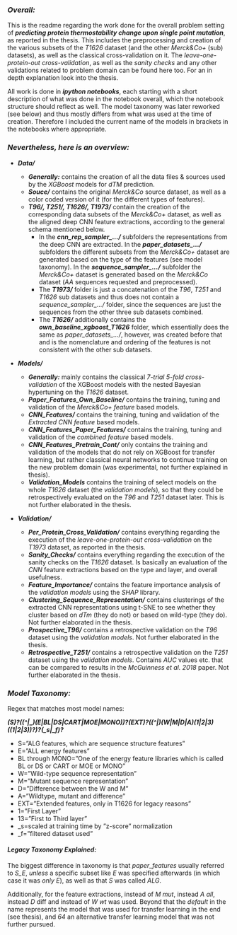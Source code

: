 ### ***Overall:***

This is the readme regarding the work done for the overall problem setting of ***predicting protein thermostability change upon single point mutation***, as reported in the thesis. This includes the preprocessing and creation of the various subsets of the *T1626* dataset (and the other *Merck&Co+* (sub) datasets), as well as the classical cross-validation on it. The *leave-one-protein-out cross-validation*, as well as the *sanity checks* and any other validations related to problem domain can be found here too. For an in depth explanation look into the thesis.

All work is done in ***ipython notebooks***, each starting with a short description of what was done in the notebook overall, which the notebook structure should reflect as well. The model taxonomy was later reworked (see below) and thus mostly differs from what was used at the time of creation. Therefore I included the current name of the models in brackets in the notebooks where appropriate. 

### ***Nevertheless, here is an overview:***

*	***Data/*** 
    *	***Generally:*** contains the creation of all the data files & sources used by the *XGBoost* models for *dTM* prediction. 
    *	***Souce/*** contains the original *Merck&Co* source dataset, as well as a color coded version of it (for the different types of features).
    *	***T96/, T251/, T1626/, T1973/*** contain the creation of the corresponding data subsets of the *Merck&Co+* dataset, as well as the aligned deep CNN feature extractions, according to the general schema mentioned below.
        *	In the ***cnn_rep_sampler_.../*** subfolders the representations from the deep CNN are extracted. In the ***paper_datasets_.../*** subfolders the different subsets from the *Merck&Co+* dataset are generated based on the type of the features (see model taxonomy). In the ***sequence_sampler_.../*** subfolder the *Merck&Co+* dataset is generated based on the *Merck&Co* dataset (*AA* sequences requested and preprocessed).
        *	The ***T1973/*** folder is just a concatenation of the *T96*, *T251* and *T1626* sub datasets and thus does not contain a *sequence_sampler_.../* folder, since the sequences are just the sequences from the other three sub datasets combined.
        *  The  ***T1626/*** additionally contains the ***own_baseline_xgboost_T1626*** folder, which essentially does the same as *paper_datasets_.../*, however, was created before that and is the nomenclature and ordering of the features is not consistent with the other sub datasets.


*	***Models/***
    * ***Generally:*** mainly contains the classical *7-trial 5-fold cross-validation* of the XGBoost models with the nested Bayesian hypertuning on the *T1626* dataset.
    *	***Paper_Features_Own_Baseline/*** contains the training, tuning and validation of the *Merck&Co+ feature* based models.
    *	***CNN_Features/*** contains the training, tuning and validation of the *Extracted CNN feature* based models. 
    *	***CNN_Features_Paper_Features/*** contains the training, tuning and validation of the *combined feature* based models. 
    *	***CNN_Features_Pretrain_Cont/*** only contains the training and validation of the models that do not rely on XGBoost for transfer learning, but rather classical neural networks to continue training on the new problem domain (was experimental, not further explained in thesis).
    *	***Validation_Models*** contains the training of select models on the whole *T1626* dataset (the *validation models*), so that they could be retrospectively evaluated on the *T96* and *T251* dataset later. This is not further elaborated in the thesis.
*	***Validation/***
    *	***Per_Protein_Cross_Validation/*** contains everything regarding the execution of the *leave-one-protein-out cross-validation* on the *T1973* dataset, as reported in the thesis.
    *	***Sanity_Checks/*** contains everything regarding the execution of the sanity checks on the *T1626* dataset. Is basically an evaluation of the *CNN* feature extractions based on the type and layer, and overall usefulness.
    *	***Feature_Importance/*** contains the feature importance analysis of the *validation models* using the *SHAP* library.
    *	***Clustering_Sequence_Representation/*** contains clusterings of the extracted CNN representations using t-SNE to see whether they cluster based on *dTm* (they do not) or based on wild-type (they do). Not further elaborated in the thesis.
    *	***Prospective_T96/*** contains a retrospective validation on the *T96* dataset using the *validation models*. Not further elaborated in the thesis.
    *	***Retrospective_T251/*** contains a retrospective validation on the *T251* dataset using the *validation models*. Contains *AUC* values etc. that can be compared to results in the *McGuinness et al. 2018* paper. Not further elaborated in the thesis. 

### ***Model Taxonomy:***

Regex that matches most model names:

***(S)?((^|_)(E|BL|DS|CART|MOE|MONO))?(_EXT)?((^|_)(W|M|D|A)(1|2|3)((1|2|3))?)?(_s|_f)?***

*	S=”ALG features, which are sequence structure features”
*	E=”ALL energy features”
*	BL through MONO=”One of the energy feature libraries which is called BL or DS or CART or MOE or MONO”
*	W=”Wild-type sequence representation”
*	M=”Mutant sequence representation”
*	D=”Difference between the W and M”
*	A=”Wildtype, mutant and difference”
*	EXT=”Extended features, only in T1626 for legacy reasons”
*	1=”First Layer”
*	13=”First to Third layer”
*	_s=scaled at training time by ”z-score” normalization 
*	_f=”filtered dataset used”

#### ***Legacy Taxonomy Explained:***

The biggest difference in taxonomy is that *paper_features* usually referred to *S_E*, *unless* a specific subset like *E* was specified afterwards (in which case it was *only* *E*), as well as that *S* was called *ALG*.

Additionally, for the feature extractions, instead of *M* *mut*, instead *A* *all*, instead *D* diff and instead of *W* *wt* was used. Beyond that the *default* in the name represents the model that was used for transfer learning in the end (see thesis), and *64* an alternative transfer learning model that was not further pursued.
